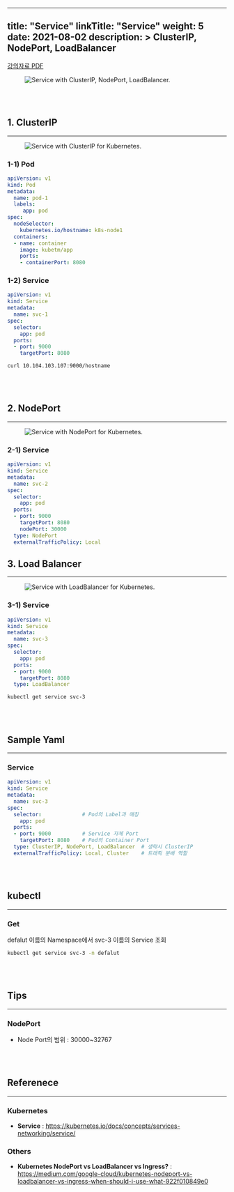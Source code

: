 
---
title: "Service"
linkTitle: "Service"
weight: 5
date: 2021-08-02
description: > 
  ClusterIP, NodePort, LoadBalancer
---

<div class="mx-auto">
	<a class="btn btn-lg btn-secondary mr-3 mb-4" href="/documents/beginner/Service.pdf" download>
		강의자료 PDF <i class="fas fa-download ml-2"></i>
	</a>
</div>

<figure>
  <img src="/img/practice/beginner/Service with ClusterIP, NodePort, LoadBalancer.jpg"
       alt="Service with ClusterIP, NodePort, LoadBalancer."
       class="mt-3 mb-3 border border-info rounded" />
</figure>


<br/>
<br/>


## 1. ClusterIP
---

<figure>
  <img src="/img/practice/beginner/Service with ClusterIP for Kubernetes.jpg"
       alt="Service with ClusterIP for Kubernetes."
       class="mt-3 mb-3 border border-info rounded" />
</figure>



### 1-1) Pod
```yaml
apiVersion: v1
kind: Pod
metadata:
  name: pod-1
  labels:
     app: pod
spec:
  nodeSelector:
    kubernetes.io/hostname: k8s-node1
  containers:
  - name: container
    image: kubetm/app
    ports:
    - containerPort: 8080
```

### 1-2) Service
```yaml
apiVersion: v1
kind: Service
metadata:
  name: svc-1
spec:
  selector:
    app: pod
  ports:
  - port: 9000
    targetPort: 8080
```

```sh
curl 10.104.103.107:9000/hostname
```

<br/>
<br/>


## 2. NodePort
---

<figure>
  <img src="/img/practice/beginner/Service with NodePort for Kubernetes.jpg"
       alt="Service with NodePort for Kubernetes."
       class="mt-3 mb-3 border border-info rounded" />
</figure>



### 2-1) Service
```yaml
apiVersion: v1
kind: Service
metadata:
  name: svc-2
spec:
  selector:
    app: pod
  ports:
  - port: 9000
    targetPort: 8080
    nodePort: 30000
  type: NodePort
  externalTrafficPolicy: Local
```


## 3. Load Balancer
---

<figure>
  <img src="/img/practice/beginner/Service with LoadBalancer for Kubernetes.jpg"
       alt="Service with LoadBalancer for Kubernetes."
       class="mt-3 mb-3 border border-info rounded" />
</figure>


### 3-1) Service
```yaml
apiVersion: v1
kind: Service
metadata:
  name: svc-3
spec:
  selector:
    app: pod
  ports:
  - port: 9000
    targetPort: 8080
  type: LoadBalancer
```

```sh
kubectl get service svc-3
```

<br/>
<br/>


## Sample Yaml
---

### __Service__

```yaml
apiVersion: v1
kind: Service
metadata:
  name: svc-3
spec:
  selector:             # Pod의 Label과 매칭
    app: pod
  ports:
  - port: 9000          # Service 자체 Port
    targetPort: 8080    # Pod의 Container Port
  type: ClusterIP, NodePort, LoadBalancer  # 생략시 ClusterIP
  externalTrafficPolicy: Local, Cluster    # 트래픽 분배 역할
```

<br/>
<br/>


## kubectl
---

### __Get__

defalut 이름의 Namespace에서 svc-3 이름의 Service 조회

``` sh
kubectl get service svc-3 -n defalut
```

<br/>
<br/>


## Tips
---

###  __NodePort__
  - Node Port의 범위 : 30000~32767
  
<br/>
<br/>


## Referenece
---

###  __Kubernetes__
  - __Service__ : <https://kubernetes.io/docs/concepts/services-networking/service/>


###  __Others__
  - __Kubernetes NodePort vs LoadBalancer vs Ingress?__ : <https://medium.com/google-cloud/kubernetes-nodeport-vs-loadbalancer-vs-ingress-when-should-i-use-what-922f010849e0>

